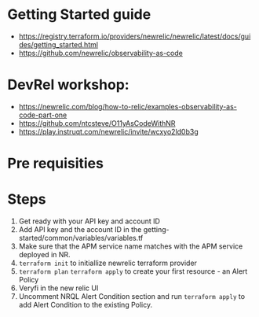 # Getting Started guide 
- https://registry.terraform.io/providers/newrelic/newrelic/latest/docs/guides/getting_started.html 
- https://github.com/newrelic/observability-as-code
  
# DevRel workshop: 
- https://newrelic.com/blog/how-to-relic/examples-observability-as-code-part-one
- https://github.com/ntcsteve/O11yAsCodeWithNR 
- https://play.instruqt.com/newrelic/invite/wcxyo2ld0b3g 

# Pre requisities 


# Steps 

1. Get ready with your API key and account ID 
2. Add API key and the account ID in the getting-started/common/variables/variables.tf 
3. Make sure that the APM service name matches with the APM service deployed in NR.
4. `terraform init` to initiallize newrelic terraform provider
5. `terraform plan` `terraform apply` to create your first resource - an Alert Policy
6. Veryfi in the new relic UI 
7. Uncomment NRQL Alert Condition section and run `terraform apply` to add Alert Condition to the existing Policy. 